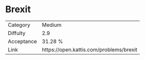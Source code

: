 # Brexit

<table>
    <tr>
        <td>Category</td>
        <td>Medium</td>
    </tr>
    <tr>
        <td>Diffulty</td>
        <td>2.9</td>
    </tr>
    <tr>
        <td>Acceptance</td>
        <td>31.28 %</td>
    </tr>
    <tr>
        <td>Link</td>
        <td>https://open.kattis.com/problems/brexit</td>
    </tr>
</table>